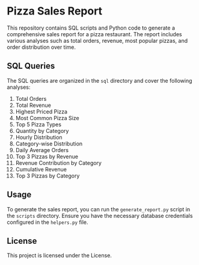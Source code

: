 # Pizza Sales Report

This repository contains SQL scripts and Python code to generate a comprehensive sales report for a pizza restaurant. The report includes various analyses such as total orders, revenue, most popular pizzas, and order distribution over time.

## SQL Queries

The SQL queries are organized in the `sql` directory and cover the following analyses:

1. Total Orders
2. Total Revenue
3. Highest Priced Pizza
4. Most Common Pizza Size
5. Top 5 Pizza Types
6. Quantity by Category
7. Hourly Distribution
8. Category-wise Distribution
9. Daily Average Orders
10. Top 3 Pizzas by Revenue
11. Revenue Contribution by Category
12. Cumulative Revenue
13. Top 3 Pizzas by Category

## Usage

To generate the sales report, you can run the `generate_report.py` script in the `scripts` directory. Ensure you have the necessary database credentials configured in the `helpers.py` file.

## License

This project is licensed under the  License.
